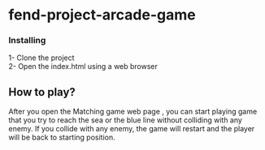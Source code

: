 # fend-project-arcade-game


### Installing

1- Clone the project <br />
2- Open the index.html using a web browser

## How to play?

After you open the Matching game web page , you can start playing game that you try to reach the sea or the blue line without colliding with any enemy. If you collide with any enemy, the game will restart and the player will be back to starting position.






